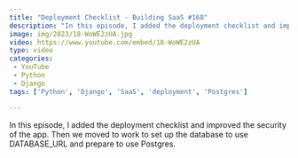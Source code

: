 ```yaml
---
title: "Deployment Checklist - Building SaaS #168"
description: "In this episode, I added the deployment checklist and improved the security of the app. Then we moved to work to set up the database to use DATABASE_URL and prepare to use Postgres."
image: img/2023/18-WoWE2zUA.jpg
video: https://www.youtube.com/embed/18-WoWE2zUA
type: video
categories:
 - YouTube
 - Python
 - Django
tags: ['Python', 'Django', 'SaaS', 'deployment', 'Postgres']

---
```


In this episode, I added the deployment checklist and improved the security of the app. Then we moved to work to set up the database to use DATABASE_URL and prepare to use Postgres.
